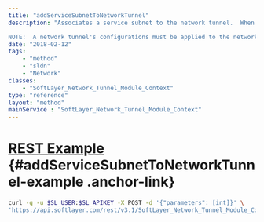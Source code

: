 ```yaml
---
title: "addServiceSubnetToNetworkTunnel"
description: "Associates a service subnet to the network tunnel.  When a service subnet is associated, a network tunnel will allow the customer (remote) network to communicate with the private and service subnets on the SoftLayer network which are on the other end of this network tunnel.  Service subnets provide access to SoftLayer services such as the customer management portal and the SoftLayer API. 

NOTE:  A network tunnel's configurations must be applied to the network device in order for the association described above to take effect. "
date: "2018-02-12"
tags:
    - "method"
    - "sldn"
    - "Network"
classes:
    - "SoftLayer_Network_Tunnel_Module_Context"
type: "reference"
layout: "method"
mainService : "SoftLayer_Network_Tunnel_Module_Context"
---
```


# [REST Example](#addServiceSubnetToNetworkTunnel-example) <a href="/article/rest/"><i class="fas fa-question"></i></a> {#addServiceSubnetToNetworkTunnel-example .anchor-link} 
```bash
curl -g -u $SL_USER:$SL_APIKEY -X POST -d '{"parameters": [int]}' \
'https://api.softlayer.com/rest/v3.1/SoftLayer_Network_Tunnel_Module_Context/{SoftLayer_Network_Tunnel_Module_ContextID}/addServiceSubnetToNetworkTunnel'
```
